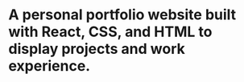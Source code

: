 # A personal portfolio website built with React, CSS, and HTML to display projects and work experience.
